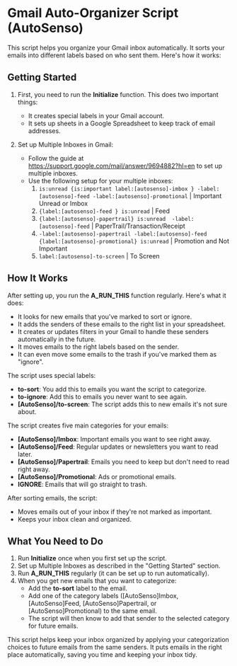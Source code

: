 # Gmail Auto-Organizer Script (AutoSenso)

This script helps you organize your Gmail inbox automatically. It sorts your emails into different labels based on who sent them. Here's how it works:

## Getting Started

1. First, you need to run the **Initialize** function. This does two important things:
   - It creates special labels in your Gmail account.
   - It sets up sheets in a Google Spreadsheet to keep track of email addresses.

2. Set up Multiple Inboxes in Gmail:
   - Follow the guide at https://support.google.com/mail/answer/9694882?hl=en to set up multiple inboxes.
   - Use the following setup for your multiple inboxes:
     1. `is:unread {is:important label:[autosenso]-imbox } -label:[autosenso]-feed -label:[autosenso]-promotional` | Important Unread or Imbox
     2. `{label:[autosenso]-feed } is:unread` | Feed
     3. `{label:[autosenso]-papertrail} is:unread  -label:[autosenso]-feed` | PaperTrail/Transaction/Receipt
     4. `-label:[autosenso]-papertrail -label:[autosenso]-feed {label:[autosenso]-promotional} is:unread` | Promotion and Not Important
     5. `label:[autosenso]-to-screen` | To Screen

## How It Works

After setting up, you run the **A_RUN_THIS** function regularly. Here's what it does:
- It looks for new emails that you've marked to sort or ignore.
- It adds the senders of these emails to the right list in your spreadsheet.
- It creates or updates filters in your Gmail to handle these senders automatically in the future.
- It moves emails to the right labels based on the sender.
- It can even move some emails to the trash if you've marked them as "ignore".

The script uses special labels:
- **to-sort**: You add this to emails you want the script to categorize.
- **to-ignore**: Add this to emails you never want to see again.
- **[AutoSenso]/to-screen**: The script adds this to new emails it's not sure about.

The script creates five main categories for your emails:
- **[AutoSenso]/Imbox**: Important emails you want to see right away.
- **[AutoSenso]/Feed**: Regular updates or newsletters you want to read later.
- **[AutoSenso]/Papertrail**: Emails you need to keep but don't need to read right away.
- **[AutoSenso]/Promotional**: Ads or promotional emails.
- **IGNORE**: Emails that will go straight to trash.

After sorting emails, the script:
- Moves emails out of your inbox if they're not marked as important.
- Keeps your inbox clean and organized.

## What You Need to Do

1. Run **Initialize** once when you first set up the script.
2. Set up Multiple Inboxes as described in the "Getting Started" section.
3. Run **A_RUN_THIS** regularly (it can be set up to run automatically).
4. When you get new emails that you want to categorize:
   - Add the **to-sort** label to the email.
   - Add one of the category labels ([AutoSenso]Imbox, [AutoSenso]Feed, [AutoSenso]Papertrail, or [AutoSenso]Promotional) to the same email.
   - The script will then know to add that sender to the selected category for future emails.

This script helps keep your inbox organized by applying your categorization choices to future emails from the same senders. It puts emails in the right place automatically, saving you time and keeping your inbox tidy.
